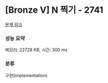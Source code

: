 # [Bronze V] N 찍기 - 2741 

[문제 링크](https://www.acmicpc.net/problem/2741) 

### 성능 요약

메모리: 22728 KB, 시간: 300 ms

### 분류

구현(implementation)

